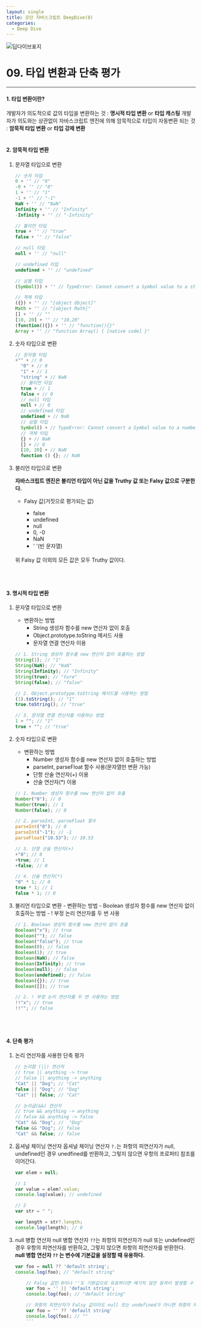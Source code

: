 ```yaml
---
layout: single
title: 모던 자바스크립트 DeepDive(8)
categories:
  - Deep Dive
---
```


![딥다이브표지](https://media.vlpt.us/images/niyu/post/11b5c281-831d-402f-9854-93defa5d533c/%EB%AA%A8%EB%8D%98%EC%9E%90%EB%B0%94%EC%8A%A4%ED%81%AC%EB%A6%BD%ED%8A%B8%20%EC%8D%B8%EB%84%A4%EC%9D%BC.png?w=768)

# 09. 타입 변환과 단축 평가

---

#### 1. 타입 변환이란?

개발자가 의도적으로 값의 타입을 변환하는 것 : **명시적 타입 변환** or **타입 캐스팅**
개발자가 의도와는 상관없이 자바스크립트 엔진에 의해 암묵적으로 타입이 자동변환 되는 것 : **암묵적 타입 변환** or **타입 강제 변환**
<br/><br/>

#### 2. 암묵적 타입 변환

1.  문자열 타입으로 변환

    ```javascript
    // 숫자 타입
    0 + '' // "0"
    -0 + '' // "0"
    1 + '' // "1"
    -1 + '' // "-1"
    NaN + '' // "NaN"
    Infinity + '' // "Infinity"
    -Infinity + '' // "-Infinity"

    // 불리언 타입
    true + '' // "true"
    false + '' // "false"

    // null 타입
    null + '' // "null"

    // undefined 타입
    undefined + '' // "undefined"

    // 심벌 타입
    (Symbol()) + '' // TypeError: Cannot convert a Symbol value to a string

    // 객체 타입
    ({}) + '' // "[object Object]"
    Math + '' // "[object Math]"
    [] + '' // ""
    [10, 20] + '' // "10,20"
    (function(){}) + '' // "function(){}"
    Array + '' // "function Array() { [native code] }"
    ```

2.  숫자 타입으로 변환

    ```javascript
    // 문자열 타입
    +"" + // 0
      "0" + // 0
      "1" + // 1
      "string" + // NaN
      // 불리언 타입
      true + // 1
      false + // 0
      // null 타입
      null + // 0
      // undefined 타입
      undefined + // NaN
      // 심벌 타입
      Symbol() + // TypeError: Cannot convert a Symbol value to a number
      // 객체 타입
      {} + // NaN
      [] + // 0
      [10, 20] + // NaN
      function () {}; // NaN
    ```

3.  불리언 타입으로 변환

    **자바스크립트 엔진은 불리언 타입이 아닌 값을 Truthy 값 또는 Falsy 값으로 구분한다.**
    <br>

    - Falsy 값(거짓으로 평가되는 값)

      - false
      - undefined
      - null
      - 0, -0
      - NaN
      - ' '(빈 문자열)

    <br>
      위 Falsy 값 이외의 모든 값은 모두 Truthy 값이다.

    <br/><br/>

#### 3. 명시적 타입 변환

1.  문자열 타입으로 변환

    - 변환하는 방법
      - String 생성자 함수를 new 연산자 없이 호출
      - Object.prototype.toString 메서드 사용
      - 문자열 연결 연산자 이용

    ```javascript
    // 1. String 생성자 함수를 new 연산자 없이 호출하는 방법
    String(1); // "1"
    String(NaN); // "NaN"
    String(Infinity); // "Infinity"
    String(true); // "ture"
    String(false); // "false"

    // 2. Object.prototype.toString 메서드를 사용하는 방법
    (1).toString(); // "1"
    true.toString(); // "true"

    // 3. 문자열 연결 연산자를 이용하는 방법
    1 + ""; // "1"
    true + ""; // "true"
    ```

2.  숫자 타입으로 변환

    - 변환하는 방법
      - Number 생성자 함수를 new 연산자 없이 호출하는 방법
      - parseInt, parseFloat 함수 사용(문자열만 변환 가능)
      - 단항 산술 연산자(+) 이용
      - 산술 연산자(\*) 이용

    ```javascript
    // 1. Number 생성자 함수를 new 연산자 없이 호출
    Number("0"); // 0
    Number(true); // 1
    Number(false); // 0

    // 2. parseInt, parseFloat 함수
    parseInt("0"); // 0
    parseInt("-1"); // -1
    parseFloat("10.53"); // 10.53

    // 3. 단항 산술 연산자(+)
    +"0"; // 0
    +true; // 1
    +false; // 0

    // 4. 산술 연산자(*)
    "0" * 1; // 0
    true * 1; // 1
    false * 1; // 0
    ```

3.  불리언 타입으로 변환 - 변환하는 방법 - Boolean 생성자 함수를 new 연산자 없이 호출하는 방법 - ! 부정 논리 연산자를 두 번 사용

    ```javascript
    // 1. Boolean 생성자 함수를 new 연산자 없이 호출
    Boolean("x"); // true
    Boolean(""); // false
    Boolean("false"); // true
    Boolean(0); // false
    Boolean(1); // true
    Boolean(NaN); // false
    Boolean(Infinity); // true
    Boolean(null); // false
    Boolean(undefined); // false
    Boolean({}); // true
    Boolean([]); // true

    // 2. ! 부정 논리 연산자를 두 번 사용하는 방법
    !!"x"; // true
    !!""; // false
    ```

<br/><br/>

#### 4. 단축 평가

1.  논리 연산자를 사용한 단축 평가

    ```javascript
    // 논리합 (||) 연산자
    // true || anything -> true
    // false || anything -> anything
    "Cat" || "Dog"; // "Cat"
    false || "Dog"; // "Dog"
    "Cat" || false; // "Cat"

    // 논리곱(&&) 연산자
    // true && anything -> anything
    // false && anything -> false
    "Cat" && "Dog"; //  "Dog"
    false && "Dog"; // false
    "Cat" && false; // false
    ```

2.  옵셔널 체이닝 연산자
    옵셔널 체이닝 연산자 `?.`는 좌항의 피연산자가 null, undefined인 경우 unedfined를 반환하고, 그렇지 않으면 우항의 프로퍼티 참조를 이어간다.

    ```javascript
    var elem = null;

    // 1
    var value = elem?.value;
    console.log(value); // undefined

    // 2
    var str = " ";

    var length = str?.length;
    console.log(length); // 0
    ```

3.  null 병합 연산자
    null 병합 연산자 `??`는 좌항의 피연산자가 null 또는 undefined인 경우 우항의 피연산자를 반환하고, 그렇지 않으면 좌항의 피연산자를 반환한다. **null 병합 연산자 `??` 는 변수에 기본값을 설정할 때 유용하다.**

    ````javascript
    var foo = null ?? 'default string';
    console.log(foo); // "default string"

        // Falsy 값인 0이나 ''도 기본값으로 유효하다면 예기치 않은 동작이 발생할 수 있다.
        var foo = '' || 'default string';
        console.log(foo); // "default string"

        // 좌항의 피연산자가 Falsy 값이라도 null 또는 undefined가 아니면 좌항의 피연산자를 반환한다.
        var foo = '' ?? 'default string'
        console.log(foo); // ""
        ```
    ````
